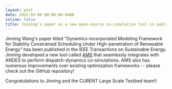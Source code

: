 ```yaml
---
layout: post
date: 2025-03-06 00:00:00-0400
inline: false
title: Jinning's paper on a new open-source co-simulation tool is published in IEEE Trans. on Sustainable Energy.
---
```


Jinning Wang's paper titled "Dynamics-incorporated Modeling Framework for Stability Constrained Scheduling Under High-penetration of Renewable Energy" has been published in the IEEE Transactions on Sustainable Energy. Jinning developed a new tool called [AMS](https://github.com/curent/ams) that seamlessly integrates with ANDES to perform dispatch-dynamics co-simulations. AMS also has numerous improvements over existing optimization frameworks -- please check out the GitHub repository!

Congratulations to Jinning and the CURENT Large Scale Testbed team!!
